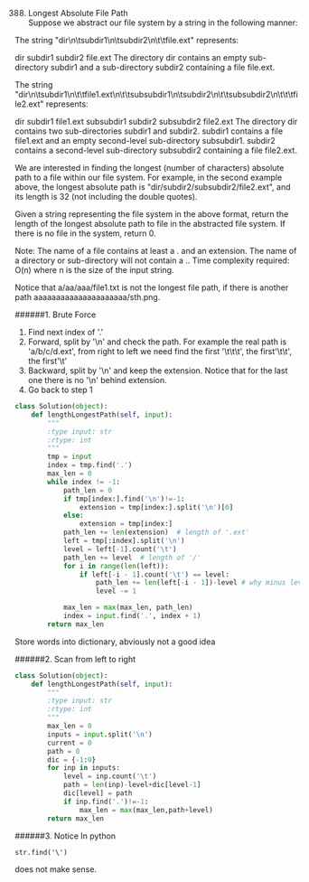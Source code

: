 388. Longest Absolute File Path   
Suppose we abstract our file system by a string in the following manner:

The string "dir\n\tsubdir1\n\tsubdir2\n\t\tfile.ext" represents:

dir
    subdir1
    subdir2
        file.ext
The directory dir contains an empty sub-directory subdir1 and a sub-directory subdir2 containing a file file.ext.

The string "dir\n\tsubdir1\n\t\tfile1.ext\n\t\tsubsubdir1\n\tsubdir2\n\t\tsubsubdir2\n\t\t\tfile2.ext" represents:

dir
    subdir1
        file1.ext
        subsubdir1
    subdir2
        subsubdir2
            file2.ext
The directory dir contains two sub-directories subdir1 and subdir2. subdir1 contains a file file1.ext and an empty second-level sub-directory subsubdir1. subdir2 contains a second-level sub-directory subsubdir2 containing a file file2.ext.

We are interested in finding the longest (number of characters) absolute path to a file within our file system. For example, in the second example above, the longest absolute path is "dir/subdir2/subsubdir2/file2.ext", and its length is 32 (not including the double quotes).

Given a string representing the file system in the above format, return the length of the longest absolute path to file in the abstracted file system. If there is no file in the system, return 0.

Note:
The name of a file contains at least a . and an extension.
The name of a directory or sub-directory will not contain a ..
Time complexity required: O(n) where n is the size of the input string.

Notice that a/aa/aaa/file1.txt is not the longest file path, if there is another path aaaaaaaaaaaaaaaaaaaaa/sth.png.

######1. Brute Force
1. Find next index of '.'
2. Forward, split by '\n' and check the path. For example the real path is 'a/b/c/d.ext', from right to left we need find the first '\t\t\t', the first'\t\t', the first'\t'
3. Backward, split by '\n' and keep the extension. Notice that for the last one there is no '\n' behind extension.
4. Go back to step 1

```Python
class Solution(object):
    def lengthLongestPath(self, input):
        """
        :type input: str
        :rtype: int
        """
        tmp = input
        index = tmp.find('.')
        max_len = 0
        while index != -1:
            path_len = 0
            if tmp[index:].find('\n')!=-1:
                extension = tmp[index:].split('\n')[0]
            else:
                extension = tmp[index:]
            path_len += len(extension)  # length of '.ext'
            left = tmp[:index].split('\n')
            level = left[-1].count('\t')
            path_len += level  # length of '/'
            for i in range(len(left)):
                if left[-i - 1].count('\t') == level:
                    path_len += len(left[-i - 1])-level # why minus level? Because len('\t\t') == 2
                    level -= 1

            max_len = max(max_len, path_len)
            index = input.find('.', index + 1)
        return max_len        
```
Store words into dictionary, abviously not a good idea

######2. Scan from left to right

```Python
class Solution(object):
    def lengthLongestPath(self, input):
        """
        :type input: str
        :rtype: int
        """
        max_len = 0
        inputs = input.split('\n')
        current = 0
        path = 0
        dic = {-1:0}
        for inp in inputs:
            level = inp.count('\t')
            path = len(inp)-level+dic[level-1]
            dic[level] = path
            if inp.find('.')!=-1:
                max_len = max(max_len,path+level)
        return max_len
```
######3. Notice
In python
```
str.find('\')
```
does not make sense.
